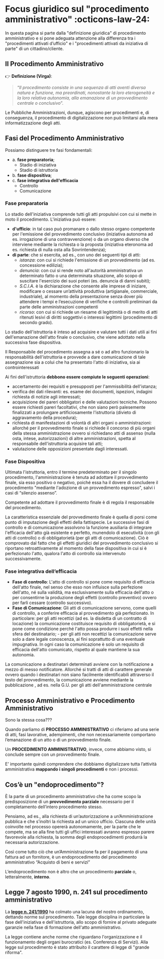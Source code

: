# Focus giuridico sul "procedimento amministrativo" :octicons-law-24:

In questa pagina si parte dalla "definizione giuridica" di procedimento amministrativo e si pone adeguata attenzione alla differenza tra i "procedimenti attivati d’ufficio" e i "procedimenti attivati da iniziativa di parte" di un cittadino/cliente. 

## Il Procedimento Amministrativo

👉 **Definizione (Virga)**: 
> “*Il procedimento consiste in una sequenza di atti aventi diversa natura e funzione, ma preordinati, nonostante la loro eterogeneità e la loro relativa autonomia, alla emanazione di un provvedimento centrale o conclusivo*”.

Le Pubbliche Amministrazioni, dunque, agiscono per procedimenti e, di conseguenza, il procedimento di digitalizzazione non può limitarsi alla mera informatizzazione degli atti. 

## Fasi del  Procedimento Amministrativo

Possiamo distinguere tre fasi fondamentali: 

- a. **fase preparatoria**; 
     - Stadio di iniziativa
     - Stadio di istruttoria
- b. **fase dispositiva**; 
- c. **fase integrativa dell'efficacia**
     - Controllo
     - Comunicazione


### Fase preparatoria

Lo stadio dell'iniziativa comprende tutti gli atti propulsivi con cui si mette in moto il procedimento. 
L'iniziativa può essere: 

- **d'ufficio**: in tal caso può promanare o dallo stesso organo competente per l'emissione del provvedimento conclusivo (iniziativa autonoma ad es. irrogazione di una contravvenzione) o da un organo diverso che interviene mediante la richiesta o la proposta (iniziativa eteronoma ad es. richiesta di nulla osta alla Sovrintendenza); 
- **di parte**: che si esercita, ad es., con uno dei seguenti tipi di atti: 
    - *istanza*: con cui si richiede l'emissione di un provvedimento (ad es. concessione edilizia); 
    - *denuncia*: con cui si rende noto all'autorità amministrativa un determinato fatto o una determinata situazione, allo scopo di suscitare l'esercizio dei suoi poteri (es. denuncia di danni subiti); 
    - *S.C.I.A.* è la dichiarazione che consente alle imprese di iniziare, modificare o cessare un’attività produttiva (artigianale, commerciale, industriale), al momento della presentazione senza dover più attendere i tempi e l’esecuzione di verifiche e controlli preliminari da parte delle amministrazioni competenti
    - *ricorso*: con cui si richiede un riesame di legittimità o di merito di atti ritenuti lesivi di diritti soggettivi o interessi legittimi (procedimento di secondo grado).

Lo stadio dell'istruttoria è inteso ad acquisire e valutare tutti i dati utili ai fini dell'emanazione dell'atto finale o conclusivo, che viene adottato nella successiva fase dispositiva.

Il Responsabile del procedimento assegna a sé o ad altro funzionario la responsabilità dell'istruttoria e provvede a dare comunicazione di tale assegnazione sia a colui che ha presentato l'atto di iniziativa, sia ai controinteressati 

Ai fini dell'istruttoria **debbono essere compiute le seguenti operazioni**: 

- accertamento dei requisiti e presupposti per l'ammissibilità dell'istanza; 
- verifica dei dati rilevanti: es. esame dei documenti, ispezioni, indagini richiesta di notizie agli interessati; 
- acquisizione dei pareri obbligatori e delle valutazioni tecniche. Possono essere richiesti pareri facoltativi, che non siano però palesemente finalizzati a prolungare artificiosamente l'istruttoria (divieto di aggravamento della procedura); 
- richiesta di manifestazioni di volontà di altri organi o amministrazioni: allorché per il provvedimento finale si richiede il concorso di più organi della stessa amministrazione ovvero si richiedano atti di assenso (nulla osta, intese, autorizzazioni) di altre amministrazioni, spetta al responsabile dell'istruttoria acquisire tali atti; 
- valutazione delle opposizioni presentate dagli interessati.

### Fase Dispositiva

Ultimata l'istruttoria, entro il termine predeterminato per il singolo procedimento, l'amministrazione è tenuta ad adottare il provvedimento finale, sia esso positivo o negativo, poiché essa ha il dovere di concludere il procedimento "mediante l'adozione di un provvedimento espresso", salvi i casi di “silenzio assenso”.

Competente ad adottare il provvedimento finale è di regola il responsabile del procedimento. 

La caratteristica essenziale del provvedimento finale è quella di porsi come punto di imputazione degli effetti della fattispecie. Le successive fasi di controllo e di comunicazione assolvono la funzione ausiliaria di integrare l'efficacia dell'atto già esistente e perfetto, munendolo di esecutività (con gli atti di controllo) o di obbligatorietà (per gli atti di comunicazione). Ciò è comprovato dal fatto che gli effetti giuridici del provvedimento conclusivo si riportano retroattivamente al momento della fase dispositiva in cui si è perfezionato l'atto, qualora l'atto di controllo sia intervenuto successivamente.

### Fase integrativa dell’efficacia

- **Fase di controllo**: L'atto di controllo si pone come requisito di efficacia dell'atto finale, nel senso che esso non influisce sulla perfezione dell'atto, né sulla validità, ma esclusivamente sulla efficacia dell'atto o per consentirne la produzione degli effetti (controllo preventivo) ovvero per farli cessare (controllo successivo). 
- **Fase di Comunicazione**: Gli atti di comunicazione servono, come quelli di controllo, a conferire efficacia al provvedimento già perfezionato. In particolare: per gli atti recettizi (ad es. la disdetta di un contratto di locazione) la comunicazione costituisce requisito di obbligatorietà, e si pone come condizione perché l'atto possa produrre i suoi effetti nella sfera del destinatario; - per gli atti non recettizi la comunicazione serve solo a dare legale conoscenza, ai fini soprattutto di una eventuale impugnativa. In ogni caso la comunicazione è solo un requisito di efficacia dell'atto comunicato, rispetto al quale mantiene la sua autonomia.
   
La comunicazione a destinatari determinati avviene con la notificazione a mezzo di messo notificatore. Allorché si tratti di atti di carattere generale ovvero quando i destinatari non siano facilmente identificabili attraverso il testo del provvedimento, la comunicazione avviene mediante la pubblicazione , ad es. nella G.U. per gli atti dell'amministrazione centrale


## Processo Amministrativo e Procedimento Amministrativo

Sono la stessa cosa???

Quando parliamo di **PROCESSO AMMINISTRATIVO** ci riferiamo ad una serie di atti, fasi lavorative, adempimenti, che non necessariamente comportano l’emanazione di un atto o di un provvedimento finale.

Un **PROCEDIMENTO AMMINISTRATIVO**, invece, come abbiamo visto, si conclude sempre con un provvedimento finale.

E’ importante quindi comprendere che dobbiamo digitalizzare tutta l’attività amministrativa **mappando i singoli procedimenti** e non i processi.


## Cos’è un "endoprocedimento"?

È la parte di un procedimento amministrativo che ha come scopo la predisposizione di un **provvedimento parziale** necessario per il completamento dell’intero procedimento stesso.

Pensiamo, ad es., alla richiesta di un’autorizzazione a un’Amministrazione pubblica e che s’inoltri la richiesta ad un unico ufficio. Ciascuna delle unità coinvolte nel processo opererà autonomamente, per la parte che le compete, ma se alla fine tutti gli uffici interessati avranno espresso parere favorevole alla richiesta, la somma degli endoprocedimenti produrrà la necessaria autorizzazione. 

Così come tutto ciò che un’Amministrazione fa per il pagamento di una fattura ad un fornitore, è un endoprocedimento del procedimento amministrativo “Acquisto di beni e servizi”

L’endoprocedimento non è altro che un procedimento **parziale** o, letteralmente, **interno**.


## Legge 7 agosto 1990, n. 241 sul procedimento amministrativo
La [**legge n. 241/1990**](https://www.normattiva.it/uri-res/N2Ls?urn:nir:stato:legge:1990-08-07;241!vig=) ha colmato una lacuna del nostro ordinamento, dettando norme sul procedimento. Tale legge disciplina in particolare la fase dell'iniziativa e dell'istruttoria, allo scopo di fornire al privato adeguate garanzie nella fase di formazione dell'atto amministrativo. 

La legge contiene anche norme che riguardano l'organizzazione e il funzionamento degli organi burocratici (es. Conferenza di Servizi). Alla legge sul procedimento è stato attribuito il carattere di legge di "grande riforma".
